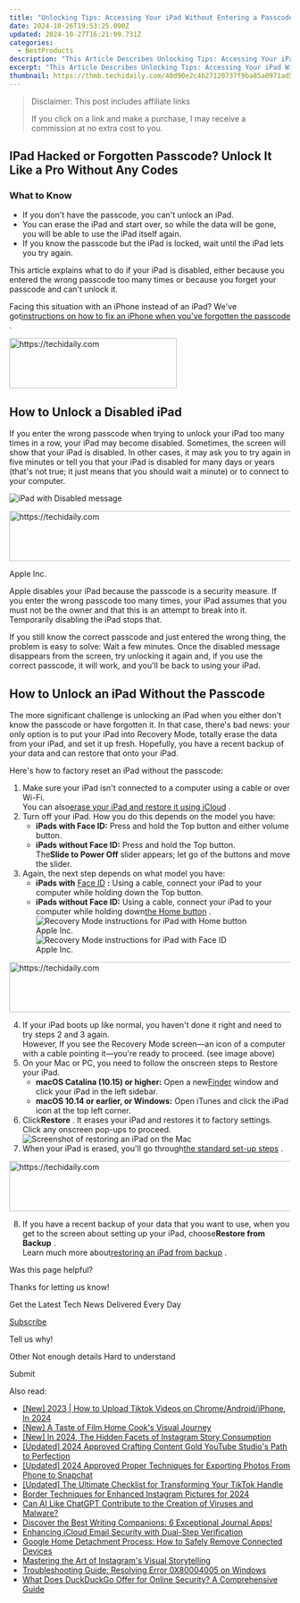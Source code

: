 ```yaml
---
title: "Unlocking Tips: Accessing Your iPad Without Entering a Passcode"
date: 2024-10-26T19:53:25.090Z
updated: 2024-10-27T16:21:09.731Z
categories:
  - BestProducts
description: "This Article Describes Unlocking Tips: Accessing Your iPad Without Entering a Passcode"
excerpt: "This Article Describes Unlocking Tips: Accessing Your iPad Without Entering a Passcode"
thumbnail: https://thmb.techidaily.com/40d90e2c4b27120737f9ba85a0971ad5a38bc547da98ccb626a6263a5742c752.jpg
---
```


>  Disclaimer: This post includes affiliate links
>
>  If you click on a link and make a purchase, I may receive a commission at no extra cost to you.
>

## IPad Hacked or Forgotten Passcode? Unlock It Like a Pro Without Any Codes
### What to Know

* If you don't have the passcode, you can't unlock an iPad.
* You can erase the iPad and start over, so while the data will be gone, you will be able to use the iPad itself again.
* If you know the passcode but the iPad is locked, wait until the iPad lets you try again.

 This article explains what to do if your iPad is disabled, either because you entered the wrong passcode too many times or because you forget your passcode and can't unlock it.

 Facing this situation with an iPhone instead of an iPad? We've got[instructions on how to fix an iPhone when you've forgotten the passcode](https://www.lifewire.com/fix-forget-your-iphone-passcode-2000279) .

<!-- affiliate ads begin -->
<a href="https://laganoo.pxf.io/c/5597632/1657396/16446" target="_top" id="1657396">
  <img src="//a.impactradius-go.com/display-ad/16446-1657396" border="0" alt="https://techidaily.com" width="300" height="90"/>
</a>
<img height="0" width="0" src="https://laganoo.pxf.io/i/5597632/1657396/16446" style="position:absolute;visibility:hidden;" border="0" />
<!-- affiliate ads end -->

## How to Unlock a Disabled iPad

 If you enter the wrong passcode when trying to unlock your iPad too many times in a row, your iPad may become disabled. Sometimes, the screen will show that your iPad is disabled. In other cases, it may ask you to try again in five minutes or tell you that your iPad is disabled for many days or years (that's not true; it just means that you should wait a minute) or to connect to your computer.

![iPad with Disabled message](https://www.lifewire.com/thmb/_fQ8cMGeZYhQXoL7cQ2oT5VzNqM=/1500x0/filters:no_upscale():max_bytes(150000):strip_icc():format(webp)/ios13-ipad-pro-forgot-passcode-26286b5c85ae44e1ac6f124c31a2e6ed.jpg)

<!-- affiliate ads begin -->
<a href="https://appsumo.8odi.net/c/5597632/2137380/7443" target="_top" id="2137380">
  <img src="//a.impactradius-go.com/display-ad/7443-2137380" border="0" alt="https://techidaily.com" width="728" height="90"/>
</a>
<img height="0" width="0" src="https://appsumo.8odi.net/i/5597632/2137380/7443" style="position:absolute;visibility:hidden;" border="0" />
<!-- affiliate ads end -->

Apple Inc.

 Apple disables your iPad because the passcode is a security measure. If you enter the wrong passcode too many times, your iPad assumes that you must not be the owner and that this is an attempt to break into it. Temporarily disabling the iPad stops that.

 If you still know the correct passcode and just entered the wrong thing, the problem is easy to solve: Wait a few minutes. Once the disabled message disappears from the screen, try unlocking it again and, if you use the correct passcode, it will work, and you'll be back to using your iPad.

## How to Unlock an iPad Without the Passcode

 The more significant challenge is unlocking an iPad when you either don't know the passcode or have forgotten it. In that case, there's bad news: your only option is to put your iPad into Recovery Mode, totally erase the data from your iPad, and set it up fresh. Hopefully, you have a recent backup of your data and can restore that onto your iPad.

 Here's how to factory reset an iPad without the passcode:

1. Make sure your iPad isn't connected to a computer using a cable or over Wi-Fi.  
 You can also[erase your iPad and restore it using iCloud](https://www.lifewire.com/erase-your-ipad-remotely-4103755) .
2. Turn off your iPad. How you do this depends on the model you have:  
   * **iPads with Face ID:** Press and hold the Top button and either volume button.  
   * **iPads without Face ID:** Press and hold the Top button.  
 The**Slide to Power Off** slider appears; let go of the buttons and move the slider.
3. Again, the next step depends on what model you have:  
   * **iPads with** [Face ID](https://www.lifewire.com/face-id-4151714) **:** Using a cable, connect your iPad to your computer while holding down the Top button.  
   * **iPads without Face ID:** Using a cable, connect your iPad to your computer while holding down[the Home button](https://www.lifewire.com/what-is-ipad-home-button-1994353) .  
![Recovery Mode instructions for iPad with Home button](https://www.lifewire.com/thmb/kkCNjlj7plm6A1Oum6X4yKCVfA4=/1500x0/filters:no_upscale():max_bytes(150000):strip_icc():format(webp)/ipad-air-remove-passcode-tech-spec-c9787c46be05447a833dd8985ca9e61b.jpg)  
Apple Inc.  
![Recovery Mode instructions for iPad with Face ID](https://www.lifewire.com/thmb/0B_QK4WRnUMLScIjuHI41vXL0tw=/1500x0/filters:no_upscale():max_bytes(150000):strip_icc():format(webp)/ipad-pro-remove-passcode-tech-spec-214a7de472a04776af7768ff644b54ea.jpg)  
 Apple Inc.

<!-- affiliate ads begin -->
<a href="https://unicoeye.pxf.io/c/5597632/2148773/18498" target="_top" id="2148773">
  <img src="//a.impactradius-go.com/display-ad/18498-2148773" border="0" alt="https://techidaily.com" width="728" height="90"/>
</a>
<img height="0" width="0" src="https://unicoeye.pxf.io/i/5597632/2148773/18498" style="position:absolute;visibility:hidden;" border="0" />
<!-- affiliate ads end -->

4. If your iPad boots up like normal, you haven't done it right and need to try steps 2 and 3 again.  
 However, If you see the Recovery Mode screen—an icon of a computer with a cable pointing it—you're ready to proceed. (see image above)
5. On your Mac or PC, you need to follow the onscreen steps to Restore your iPad.  
   * **macOS Catalina (10.15) or higher:** Open a new[Finder](https://www.lifewire.com/use-mac-finder-2260739) window and click your iPad in the left sidebar.  
   * **macOS 10.14 or earlier, or Windows:** Open iTunes and click the iPad icon at the top left corner.
6. Click**Restore** . It erases your iPad and restores it to factory settings. Click any onscreen pop-ups to proceed.  
![Screenshot of restoring an iPad on the Mac](https://www.lifewire.com/thmb/vZCXlGcgvGf0U_bODQVOIefd5m0=/1500x0/filters:no_upscale():max_bytes(150000):strip_icc():format(webp)/restore-ipad-mac-94d38ab385794f849b96ad7ec24b8885.jpg)
7. When your iPad is erased, you'll go through[the standard set-up steps](https://www.lifewire.com/how-to-set-up-an-ipad-for-first-time-use-4103760) .

<!-- affiliate ads begin -->
<a href="https://unicoeye.pxf.io/c/5597632/2134248/18498" target="_top" id="2134248">
  <img src="//a.impactradius-go.com/display-ad/18498-2134248" border="0" alt="https://techidaily.com" width="728" height="90"/>
</a>
<img height="0" width="0" src="https://unicoeye.pxf.io/i/5597632/2134248/18498" style="position:absolute;visibility:hidden;" border="0" />
<!-- affiliate ads end -->

8. If you have a recent backup of your data that you want to use, when you get to the screen about setting up your iPad, choose**Restore from Backup** .  
 Learn much more about[restoring an iPad from backup](https://www.lifewire.com/ipad-icloud-how-to-backup-restore-1994517) .

Was this page helpful?

Thanks for letting us know!

 Get the Latest Tech News Delivered Every Day

[Subscribe](https://www.lifewire.com/#)

Tell us why!

 Other  Not enough details  Hard to understand

 Submit

<ins class="adsbygoogle"
     style="display:block"
     data-ad-format="autorelaxed"
     data-ad-client="ca-pub-7571918770474297"
     data-ad-slot="1223367746"></ins>

<ins class="adsbygoogle"
     style="display:block"
     data-ad-client="ca-pub-7571918770474297"
     data-ad-slot="8358498916"
     data-ad-format="auto"
     data-full-width-responsive="true"></ins>

<span class="atpl-alsoreadstyle">Also read:</span>
<div><ul>
<li><a href="https://tiktok-video-files.techidaily.com/new-2023-how-to-upload-tiktok-videos-on-chromeandroidiphone-in-2024/"><u>[New] 2023 | How to Upload Tiktok Videos on Chrome/Android/iPhone, In 2024</u></a></li>
<li><a href="https://youtube-data.techidaily.com/-taste-of-film-home-cooks-visual-journey/"><u>[New] A Taste of Film Home Cook's Visual Journey</u></a></li>
<li><a href="https://instagram-clips.techidaily.com/new-in-2024-the-hidden-facets-of-instagram-story-consumption/"><u>[New] In 2024, The Hidden Facets of Instagram Story Consumption</u></a></li>
<li><a href="https://facebook-record-videos.techidaily.com/updated-2024-approved-crafting-content-gold-youtube-studios-path-to-perfection/"><u>[Updated] 2024 Approved Crafting Content Gold YouTube Studio's Path to Perfection</u></a></li>
<li><a href="https://snapchat-videos.techidaily.com/updated-2024-approved-proper-techniques-for-exporting-photos-from-phone-to-snapchat/"><u>[Updated] 2024 Approved Proper Techniques for Exporting Photos From Phone to Snapchat</u></a></li>
<li><a href="https://tiktok-clips.techidaily.com/updated-the-ultimate-checklist-for-transforming-your-tiktok-handle/"><u>[Updated] The Ultimate Checklist for Transforming Your TikTok Handle</u></a></li>
<li><a href="https://instagram-videos.techidaily.com/border-techniques-for-enhanced-instagram-pictures-for-2024/"><u>Border Techniques for Enhanced Instagram Pictures for 2024</u></a></li>
<li><a href="https://tech-haven.techidaily.com/can-ai-like-chatgpt-contribute-to-the-creation-of-viruses-and-malware/"><u>Can AI Like ChatGPT Contribute to the Creation of Viruses and Malware?</u></a></li>
<li><a href="https://techtrends.techidaily.com/discover-the-best-writing-companions-6-exceptional-journal-apps/"><u>Discover the Best Writing Companions: 6 Exceptional Journal Apps!</u></a></li>
<li><a href="https://techtrends.techidaily.com/enhancing-icloud-email-security-with-dual-step-verification/"><u>Enhancing iCloud Email Security with Dual-Step Verification</u></a></li>
<li><a href="https://techtrends.techidaily.com/google-home-detachment-process-how-to-safely-remove-connected-devices/"><u>Google Home Detachment Process: How to Safely Remove Connected Devices</u></a></li>
<li><a href="https://instagram-video-files.techidaily.com/mastering-the-art-of-instagrams-visual-storytelling/"><u>Mastering the Art of Instagram's Visual Storytelling</u></a></li>
<li><a href="https://techtrends.techidaily.com/troubleshooting-guide-resolving-error-0x80004005-on-windows/"><u>Troubleshooting Guide: Resolving Error 0X80004005 on Windows</u></a></li>
<li><a href="https://techtrends.techidaily.com/what-does-duckduckgo-offer-for-online-security-a-comprehensive-guide/"><u>What Does DuckDuckGo Offer for Online Security? A Comprehensive Guide</u></a></li>
</ul></div>

